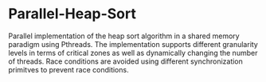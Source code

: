 # Parallel-Heap-Sort

Parallel implementation of the heap sort algorithm in a shared memory paradigm using Pthreads.
The implementation supports different granularity levels in terms of critical zones as well
as dynamically changing the number of threads.
Race conditions are avoided using different synchronization primitves to prevent race conditions.
